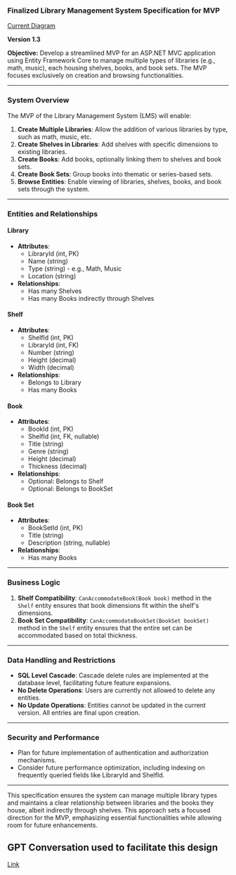 ### Finalized Library Management System Specification for MVP

[Current Diagram](https://dbdiagram.io/d/Library-66ab8aeb8b4bb5230ef7b9ac)


**Version 1.3**

**Objective:** Develop a streamlined MVP for an ASP.NET MVC application using Entity Framework Core to manage multiple types of libraries (e.g., math, music), each housing shelves, books, and book sets. The MVP focuses exclusively on creation and browsing functionalities.

---

### System Overview

The MVP of the Library Management System (LMS) will enable:

1. **Create Multiple Libraries**: Allow the addition of various libraries by type, such as math, music, etc.
2. **Create Shelves in Libraries**: Add shelves with specific dimensions to existing libraries.
3. **Create Books**: Add books, optionally linking them to shelves and book sets.
4. **Create Book Sets**: Group books into thematic or series-based sets.
5. **Browse Entities**: Enable viewing of libraries, shelves, books, and book sets through the system.

---

### Entities and Relationships

#### Library
- **Attributes**:
  - LibraryId (int, PK)
  - Name (string)
  - Type (string) - e.g., Math, Music
  - Location (string)
- **Relationships**:
  - Has many Shelves
  - Has many Books indirectly through Shelves

#### Shelf
- **Attributes**:
  - ShelfId (int, PK)
  - LibraryId (int, FK)
  - Number (string)
  - Height (decimal)
  - Width (decimal)
- **Relationships**:
  - Belongs to Library
  - Has many Books

#### Book
- **Attributes**:
  - BookId (int, PK)
  - ShelfId (int, FK, nullable)
  - Title (string)
  - Genre (string)
  - Height (decimal)
  - Thickness (decimal)
- **Relationships**:
  - Optional: Belongs to Shelf
  - Optional: Belongs to BookSet

#### Book Set
- **Attributes**:
  - BookSetId (int, PK)
  - Title (string)
  - Description (string, nullable)
- **Relationships**:
  - Has many Books

---

### Business Logic

1. **Shelf Compatibility**: `CanAccommodateBook(Book book)` method in the `Shelf` entity ensures that book dimensions fit within the shelf's dimensions.
2. **Book Set Compatibility**: `CanAccommodateBookSet(BookSet bookSet)` method in the `Shelf` entity ensures that the entire set can be accommodated based on total thickness.

---

### Data Handling and Restrictions

- **SQL Level Cascade**: Cascade delete rules are implemented at the database level, facilitating future feature expansions.
- **No Delete Operations**: Users are currently not allowed to delete any entities.
- **No Update Operations**: Entities cannot be updated in the current version. All entries are final upon creation.

---

### Security and Performance

- Plan for future implementation of authentication and authorization mechanisms.
- Consider future performance optimization, including indexing on frequently queried fields like LibraryId and ShelfId.

---

This specification ensures the system can manage multiple library types and maintains a clear relationship between libraries and the books they house, albeit indirectly through shelves. This approach sets a focused direction for the MVP, emphasizing essential functionalities while allowing room for future enhancements.

## GPT Conversation used to facilitate this design
[Link](https://chatgpt.com/share/ebbf0f9f-6911-4736-9911-74cc90d0610b)